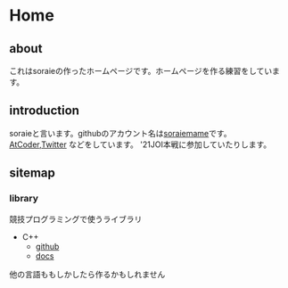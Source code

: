 # Home

## about

これはsoraieの作ったホームページです。ホームページを作る練習をしています。

## introduction

soraieと言います。githubのアカウント名は[soraiemame](https://github.com/soraiemame)です。
[AtCoder](https://atcoder.jp/users/soraie),[Twitter](https://twitter.com/soraie_) などをしています。
'21JOI本戦に参加していたりします。

## sitemap

### library

競技プログラミングで使うライブラリ

- C++
    - [github](https://github.com/soraiemame/library-cpp)
    - [docs](https://soraiemame.github.io/library-cpp/)

他の言語ももしかしたら作るかもしれません

